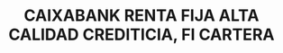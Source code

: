 ---
layout: fund
title: CAIXABANK RENTA FIJA ALTA CALIDAD CREDITICIA, FI CARTERA
isin: ES0138384005
---